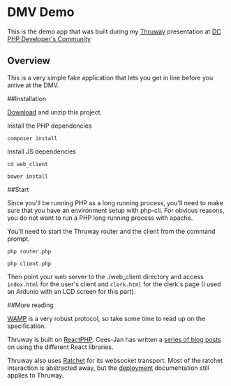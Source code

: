 # DMV Demo

This is the demo app that was built during my [Thruway](https://github.com/voryx/Thruway) presentation at [DC PHP Developer's Community](http://www.meetup.com/DC-PHP/events/221406542/)


## Overview

This is a very simple fake application that lets you get in line before you arrive at the DMV.

##Installation

[Download](https://github.com/davidwdan/DMVApp/archive/master.zip) and unzip this project.

Install the PHP dependencies

`composer install`

Install JS dependencies

`cd web_client`

`bower install`


##Start

Since you'll be running PHP as a long running process, you'll need to make sure that you have an environment setup with php-cli.  For obvious reasons, you do not want to run a PHP long running process with apache.

You'll need to start the Thruway router and the client from the command prompt.

`php router.php`

`php client.php`


Then point your web server to the ./web_client directory and access `index.html` for the user's client and `clerk.html` for the clerk's page (I used an Ardunio with an LCD screen for this part).


##More reading

[WAMP](http://wamp.ws) is a very robust protocol, so take some time to read up on the specification.

Thruway is built on [ReactPHP](http://reactphp.org/).  Cees-Jan has written a [series of blog posts](http://blog.wyrihaximus.net/2015/01/reactphp-introduction/) on using the different React libraries.

Thruway also uses [Ratchet](http://socketo.me/) for its websocket transport.  Most of the ratchet interaction is abstracted away, but the [deployment](http://socketo.me/docs/deploy) documentation still applies to Thruway. 
